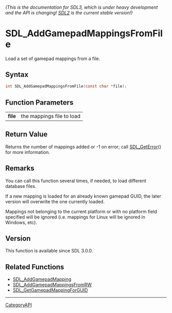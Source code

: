###### (This is the documentation for SDL3, which is under heavy development and the API is changing! [SDL2](https://wiki.libsdl.org/SDL2/) is the current stable version!)
# SDL_AddGamepadMappingsFromFile

Load a set of gamepad mappings from a file.

## Syntax

```c
int SDL_AddGamepadMappingsFromFile(const char *file);

```

## Function Parameters

|              |                           |
| ------------ | ------------------------- |
| **file**     | the mappings file to load |

## Return Value

Returns the number of mappings added or -1 on error; call
[SDL_GetError](SDL_GetError)() for more information.

## Remarks

You can call this function several times, if needed, to load different
database files.

If a new mapping is loaded for an already known gamepad GUID, the later
version will overwrite the one currently loaded.

Mappings not belonging to the current platform or with no platform field
specified will be ignored (i.e. mappings for Linux will be ignored in
Windows, etc).

## Version

This function is available since SDL 3.0.0.

## Related Functions

* [SDL_AddGamepadMapping](SDL_AddGamepadMapping)
* [SDL_AddGamepadMappingsFromRW](SDL_AddGamepadMappingsFromRW)
* [SDL_GetGamepadMappingForGUID](SDL_GetGamepadMappingForGUID)

----
[CategoryAPI](CategoryAPI)

